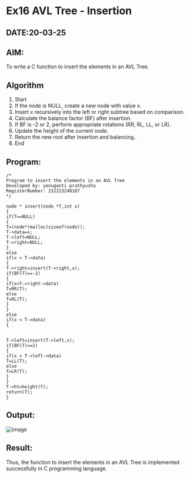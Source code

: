 # Ex16 AVL Tree - Insertion
## DATE:20-03-25
## AIM:
To write a C function to insert the elements in an AVL Tree.

## Algorithm
1. Start 
2. If the node is NULL, create a new node with value x. 
3. Insert x recursively into the left or right subtree based on comparison. 
4. Calculate the balance factor (BF) after insertion. 
5. If BF is -2 or 2, perform appropriate rotations (RR, RL, LL, or LR). 
6. Update the height of the current node. 
7. Return the new root after insertion and balancing.. 
8. End   
## Program:
```
/*
Program to insert the elements in an AVL Tree
Developed by: yenuganti prathyusha
RegisterNumber: 212223240187 
*/
```
```
node * insert(node *T,int x) 
{ 
if(T==NULL) 
{ 
T=(node*)malloc(sizeof(node)); 
T->data=x; 
T->left=NULL; 
T->right=NULL; 
} 
else 
if(x > T->data) 
{ 
T->right=insert(T->right,x); 
if(BF(T)==-2) 
{ 
if(x>T->right->data) 
T=RR(T); 
else 
T=RL(T); 
} 
} 
else 
if(x < T->data) 
{ 
  
  
T->left=insert(T->left,x); 
if(BF(T)==2) 
{ 
if(x < T->left->data) 
T=LL(T); 
else 
T=LR(T); 
} 
} 
T->ht=height(T); 
return(T); 
}
```
## Output:

![image](https://github.com/user-attachments/assets/93689091-f2aa-4ff8-bbbe-37f092255116)

## Result:
Thus, the function to insert the elements in an AVL Tree is implemented successfully in C programming language.
